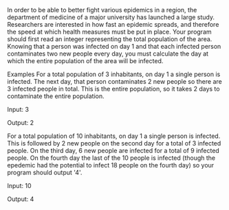 In order to be able to better fight various epidemics in a region, the department of medicine of a major university has launched a large study. Researchers are interested in how fast an epidemic spreads, and therefore the speed at which health measures must be put in place. Your program should first read an integer representing the total population of the area. Knowing that a person was infected on day 1 and that each infected person contaminates two new people every day, you must calculate the day at which the entire population of the area will be infected.

Examples
For a total population of 3 inhabitants, on day 1 a single person is infected. The next day, that person contaminates 2 new people so there are 3 infected people in total. This is the entire population, so it takes 2 days to contaminate the entire population.

Input:
3

Output:
2

For a total population of 10 inhabitants, on day 1 a single person is infected. This is followed by 2 new people on the second day for a total of 3 infected people. On the third day,  6 new people are infected for a total of 9 infected people. On the fourth day the last of the 10 people is infected (though the epedemic had the potential to infect 18 people on the fourth day) so your program should output '4'.

Input:
10

Output:
4